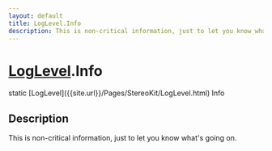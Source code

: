 ```yaml
---
layout: default
title: LogLevel.Info
description: This is non-critical information, just to let you know what's going on.
---
```

# [LogLevel]({{site.url}}/Pages/StereoKit/LogLevel.html).Info

<div class='signature' markdown='1'>
static [LogLevel]({{site.url}}/Pages/StereoKit/LogLevel.html) Info
</div>

## Description
This is non-critical information, just to let you know what's
going on.

